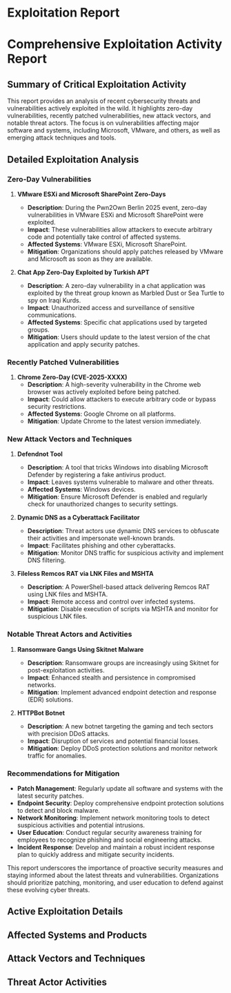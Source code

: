 # Exploitation Report

# Comprehensive Exploitation Activity Report

## Summary of Critical Exploitation Activity

This report provides an analysis of recent cybersecurity threats and vulnerabilities actively exploited in the wild. It highlights zero-day vulnerabilities, recently patched vulnerabilities, new attack vectors, and notable threat actors. The focus is on vulnerabilities affecting major software and systems, including Microsoft, VMware, and others, as well as emerging attack techniques and tools.

## Detailed Exploitation Analysis

### Zero-Day Vulnerabilities

1. **VMware ESXi and Microsoft SharePoint Zero-Days**
   - **Description**: During the Pwn2Own Berlin 2025 event, zero-day vulnerabilities in VMware ESXi and Microsoft SharePoint were exploited.
   - **Impact**: These vulnerabilities allow attackers to execute arbitrary code and potentially take control of affected systems.
   - **Affected Systems**: VMware ESXi, Microsoft SharePoint.
   - **Mitigation**: Organizations should apply patches released by VMware and Microsoft as soon as they are available.

2. **Chat App Zero-Day Exploited by Turkish APT**
   - **Description**: A zero-day vulnerability in a chat application was exploited by the threat group known as Marbled Dust or Sea Turtle to spy on Iraqi Kurds.
   - **Impact**: Unauthorized access and surveillance of sensitive communications.
   - **Affected Systems**: Specific chat applications used by targeted groups.
   - **Mitigation**: Users should update to the latest version of the chat application and apply security patches.

### Recently Patched Vulnerabilities

1. **Chrome Zero-Day (CVE-2025-XXXX)**
   - **Description**: A high-severity vulnerability in the Chrome web browser was actively exploited before being patched.
   - **Impact**: Could allow attackers to execute arbitrary code or bypass security restrictions.
   - **Affected Systems**: Google Chrome on all platforms.
   - **Mitigation**: Update Chrome to the latest version immediately.

### New Attack Vectors and Techniques

1. **Defendnot Tool**
   - **Description**: A tool that tricks Windows into disabling Microsoft Defender by registering a fake antivirus product.
   - **Impact**: Leaves systems vulnerable to malware and other threats.
   - **Affected Systems**: Windows devices.
   - **Mitigation**: Ensure Microsoft Defender is enabled and regularly check for unauthorized changes to security settings.

2. **Dynamic DNS as a Cyberattack Facilitator**
   - **Description**: Threat actors use dynamic DNS services to obfuscate their activities and impersonate well-known brands.
   - **Impact**: Facilitates phishing and other cyberattacks.
   - **Mitigation**: Monitor DNS traffic for suspicious activity and implement DNS filtering.

3. **Fileless Remcos RAT via LNK Files and MSHTA**
   - **Description**: A PowerShell-based attack delivering Remcos RAT using LNK files and MSHTA.
   - **Impact**: Remote access and control over infected systems.
   - **Mitigation**: Disable execution of scripts via MSHTA and monitor for suspicious LNK files.

### Notable Threat Actors and Activities

1. **Ransomware Gangs Using Skitnet Malware**
   - **Description**: Ransomware groups are increasingly using Skitnet for post-exploitation activities.
   - **Impact**: Enhanced stealth and persistence in compromised networks.
   - **Mitigation**: Implement advanced endpoint detection and response (EDR) solutions.

2. **HTTPBot Botnet**
   - **Description**: A new botnet targeting the gaming and tech sectors with precision DDoS attacks.
   - **Impact**: Disruption of services and potential financial losses.
   - **Mitigation**: Deploy DDoS protection solutions and monitor network traffic for anomalies.

### Recommendations for Mitigation

- **Patch Management**: Regularly update all software and systems with the latest security patches.
- **Endpoint Security**: Deploy comprehensive endpoint protection solutions to detect and block malware.
- **Network Monitoring**: Implement network monitoring tools to detect suspicious activities and potential intrusions.
- **User Education**: Conduct regular security awareness training for employees to recognize phishing and social engineering attacks.
- **Incident Response**: Develop and maintain a robust incident response plan to quickly address and mitigate security incidents.

This report underscores the importance of proactive security measures and staying informed about the latest threats and vulnerabilities. Organizations should prioritize patching, monitoring, and user education to defend against these evolving cyber threats.

## Active Exploitation Details



## Affected Systems and Products



## Attack Vectors and Techniques



## Threat Actor Activities

 
